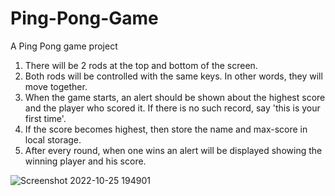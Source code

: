 # Ping-Pong-Game
A Ping Pong game project 
1. There will be 2 rods at the top and bottom of the screen.
2. Both rods will be controlled with the same keys. In other words, they will move together.
3. When the game starts, an alert should be shown about the highest score and the player who scored it. If there is no such record, say 'this is your first time'.
4. If the score becomes highest, then store the name and max-score in local storage.
5. After every round, when one wins an alert will be displayed showing the winning player and his score.


 ![Screenshot 2022-10-25 194901](https://user-images.githubusercontent.com/96943159/197799164-660d134d-6c26-4383-8a5b-ebb955b494d2.png)
